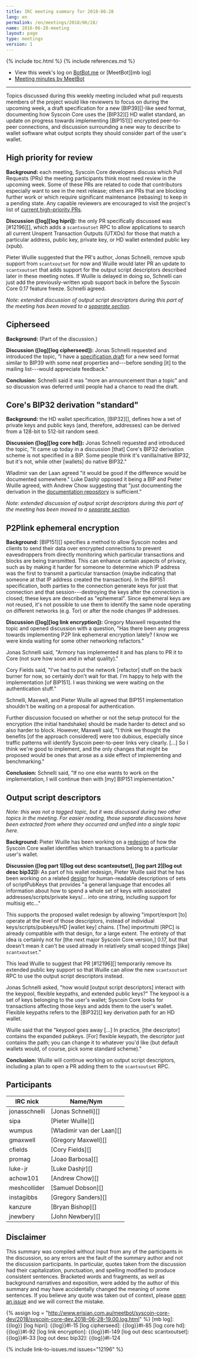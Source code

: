 ```yaml
---
title: IRC meeting summary for 2018-06-28
lang: en
permalink: /en/meetings/2018/06/28/
name: 2016-06-28-meeting
layout: page
type: meetings
version: 1
---
```

{% include toc.html %}
{% include references.md %}

- View this week's log on [BotBot.me][bbm log] or [MeetBot][mb log]
- [Meeting minutes by MeetBot][mb minutes]

---

Topics discussed during this weekly meeting included what pull requests
members of the project would like reviewers to focus on during the
upcoming week, a draft specification for a new [BIP39][]-like seed
format, documenting how Syscoin Core uses the [BIP32][] HD wallet
standard, an update on progress towards implementing [BIP151][]
encrypted peer-to-peer connections, and discussion surrounding a new way
to describe to wallet software what output scripts they should consider
part of the user's wallet.

## High priority for review

**Background:** each meeting, Syscoin Core developers discuss which Pull
Requests (PRs) the meeting participants think most need review in the
upcoming week.  Some of these PRs are related to code that contributors
especially want to see in the next release; others are PRs that are
blocking further work or which require significant maintenance (rebasing)
to keep in a pending state.  Any capable reviewers are encouraged to
visit the project's list of [current high-priority
PRs][].

**Discussion ([log][log hipri]):** the only PR specifically discussed
was [#12196][], which adds a `scantxoutset` RPC to allow applications to
search all current Unspent Transaction Outputs (UTXOs) for those that match a
particular address, public key, private key, or HD wallet extended
public key (xpub).

Pieter Wuille suggested that the PR's author, Jonas Schnelli, remove
xpub support from `scantxoutset` for now and Wuille would later PR an
update to `scantxoutset` that adds support for the output script
descriptors described later in these meeting notes.  If Wuille is
delayed in doing so, Schnelli can just add the previously-written xpub
support back in before the Syscoin Core 0.17 feature freeze.  Schnelli
agreed.

*Note: extended discussion of output script descriptors during this part
of the meeting has been moved to a [separate section](#output-script-descriptors).*

## Cipherseed

**Background:** (Part of the discussion.)

**Discussion ([log][log cipherseed]):** Jonas Schnelli requested and
introduced the topic, "I have a [specification draft][draft bip
cipherseed] for a new seed format similar to BIP39 with some neat
properties and---before sending [it] to the mailing list---would
appreciate feedback."

**Conclusion:** Schnelli said it was "more an announcement than a topic"
and so discussion was deferred until people had a chance to read the
draft.

## Core's BIP32 derivation "standard"

**Background:** the HD wallet specification, [BIP32][], defines how a
set of private keys and public keys (and, therefore, addresses) can be
derived from a 128-bit to 512-bit random seed.  

**Discussion ([log][log core hd]):** Jonas Schnelli requested and
introduced the topic, "It came up today in a discussion [that] Core's
BIP32 derivation scheme is not specified in a BIP.  Some people think
it's vanilla/native BIP32, but it's not, while other [wallets] do native
BIP32."

Wladimir van der Laan agreed "it would be good if the difference would
be documented somewhere."  Luke Dashjr opposed it being a BIP and Pieter
Wuille agreed, with Andrew Chow suggesting that "just documenting the
derivation in the [documentation repository][docs repo] is sufficient."

*Note: extended discussion of output script descriptors during this part
of the meeting has been moved to a [separate section](#output-script-descriptors).*

## P2Plink ephemeral encryption

**Background:** [BIP151][] specifies a method to allow Syscoin nodes
and clients to send their data over encrypted connections to prevent
eavesdroppers from directly monitoring which particular transactions and
blocks are being transmitted.  This can enhance certain aspects of
privacy, such as by making it harder for someone to determine which
IP address was the first to transmit a particular transaction (maybe
indicating that someone at that IP address created the transaction).  In
the BIP151 specification, both parties to the connection generate keys
for just that connection and that session---destroying the keys after
the connection is closed; these keys are described as "ephemeral".
Since ephemeral keys are not reused, it's not possible to use them to
identify the same node operating on different networks (e.g. Tor) or
after the node changes IP addresses.

**Discussion ([log][log link encryption]):** Gregory Maxwell requested
the topic and opened discussion with a question, "Has there been any
progress towards implementing P2P link ephemeral encryption lately?  I
know we were kinda waiting for some other networking refactors."

Jonas Schnelli said, "Armory has implemented it and has plans to PR it
to Core (not sure how soon and in what quality)."

Cory Fields said, "I've had to put the network [refactor] stuff on the
back burner for now, so certainly don't wait for that.  I'm happy to
help with the implementation [of BIP151].  I was thinking we were
waiting on the authentication stuff."

Schnelli, Maxwell, and Pieter Wuille all agreed that BIP151
implementation shouldn't be waiting on a proposal for authentication.

Further discussion focused on whether or not the setup protocol for the
encryption (the initial handshake) should be made harder to detect and
so also harder to block.  However, Maxwell said, "I think we thought the
benefits [of the approach considered] were too dubious, especially since
traffic patterns will identify Syscoin peer-to-peer links very clearly.
[...] So I think we're good to implement, and the only changes that
might be proposed would be ones that arose as a side effect of
implementing and benchmarking."

**Conclusion:** Schnelli said, "If no one else wants to work on the
implementation, I will continue then with [my] BIP151 implementation."

[draft bip cipherseed]: https://gist.github.com/jonasschnelli/245f35894f6ff585b3f3d33c6f208991

## Output script descriptors

*Note: this was not a tagged topic, but it was discussed during two
other topics in the meeting.  For easier reading, those separate
discussions have been extracted from where they occurred and unified
into a single topic here.*

**Background:** Pieter Wuille has been working on a [redesign][gist
wallet redesign] of how the Syscoin Core wallet identifies which
transactions belong to a particular user's wallet.

**Discussion ([log part 1][log out desc scantxoutset], [log part 2][log
out desc bip32]):** As part of his wallet redesign, Pieter Wuille said
that he has been working on a related [design][gist output script
descriptors] for human-readable descriptions of sets of scriptPubKeys
that provides "a general language that encodes all information about how
to spend a whole set of keys with associated addresses/scripts/private
keys/... into one string, including support for multisig etc..."

This supports the proposed wallet redesign by allowing "import/export
[to] operate at the level of those descriptors, instead of individual
keys/scripts/pubkeys/HD [wallet key] chains.  [The] importmulti [RPC] is
already compatible with that design, for a large extent. The entirety of
that idea is certainly not for [the next major Syscoin Core version,]
0.17, but that doesn't mean it can't be used already in relatively small
scoped things [like] `scantxoutset`."

This lead Wuille to suggest that PR [#12196][] temporarily remove its
extended public key support so that Wuille can allow the new `scantxoutset`
RPC to use the output script descriptors instead.

Jonas Schnelli asked, "how would [output script descriptors] interact
with the keypool, flexible keypaths, and extended public keys?"  The
keypool is a set of keys belonging to the user's wallet; Syscoin Core
looks for transactions affecting those keys and adds them to the user's
wallet.  Flexible keypaths refers to the [BIP32][] key derivation path
for an HD wallet.

Wuille said that the "keypool goes away [...] In practice, [the
descriptor] contains the expanded pubkeys.  [For] flexible keypath, the
descriptor just contains the path; you can change it to whatever you'd
like (but default wallets would, of course, pick some standard scheme)."

**Conclusion:** Wuille will continue working on output script
descriptors, including a plan to open a PR adding them to the
`scantxoutset` RPC.

[gist wallet redesign]: https://gist.github.com/sipa/125cfa1615946d0c3f3eec2ad7f250a2
[gist output script descriptors]: https://gist.github.com/sipa/e3d23d498c430bb601c5bca83523fa82

## Participants

| IRC nick        | Name/Nym                  |
|-----------------|---------------------------|
| jonasschnelli   | [Jonas Schnelli][]        |
| sipa            | [Pieter Wuille][]         |
| wumpus          | [Wladimir van der Laan][] |
| gmaxwell        | [Gregory Maxwell][]       |
| cfields         | [Cory Fields][]           |
| promag          | [Joao Barbosa][]          |
| luke-jr         | [Luke Dashjr][]           |
| achow101        | [Andrew Chow][]           |
| meshcollider    | [Samuel Dobson][]         |
| instagibbs      | [Gregory Sanders][]       |
| kanzure         | [Bryan Bishop][]          |
| jnewbery        | [John Newbery][]          |

## Disclaimer

This summary was compiled without input from any of the participants in
the discussion, so any errors are the fault of the summary author and
not the discussion participants.  In particular, quotes taken from the
discussion had their capitalization, punctuation, and spelling modified
to produce consistent sentences.  Bracketed words and fragments, as well
as background narratives and exposition, were added by the author of
this summary and may have accidentally changed the meaning of some
sentences.  If you believe any quote was taken out of context, please
[open an issue](https://github.com/syscoin-core/syscoincore.org/issues/new)
and we will correct the mistake.

[bbm log]: https://botbot.me/freenode/syscoin-core-dev/msg/101580174/
[mb minutes]: http://www.erisian.com.au/meetbot/syscoin-core-dev/2018/syscoin-core-dev.2018-06-28-19.00.html
[current high-priority PRs]: https://github.com/syscoin/syscoin/projects/8


{% assign log = "http://www.erisian.com.au/meetbot/syscoin-core-dev/2018/syscoin-core-dev.2018-06-28-19.00.log.html" %}
[mb log]: {{log}}
[log hipri]: {{log}}#l-15
[log cipherseed]: {{log}}#l-85
[log core hd]: {{log}}#l-92
[log link encryption]: {{log}}#l-149
[log out desc scantxoutset]: {{log}}#l-33
[log out desc bip32]: {{log}}#l-124

[docs repo]: https://github.com/syscoin-core/docs

{% include link-to-issues.md issues="12196" %}

